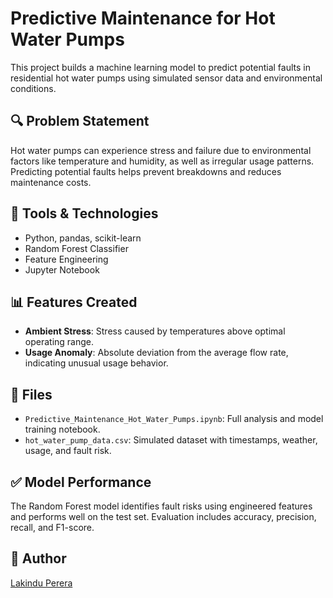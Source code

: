 # Predictive Maintenance for Hot Water Pumps

This project builds a machine learning model to predict potential faults in residential hot water pumps using simulated sensor data and environmental conditions.

## 🔍 Problem Statement
Hot water pumps can experience stress and failure due to environmental factors like temperature and humidity, as well as irregular usage patterns. Predicting potential faults helps prevent breakdowns and reduces maintenance costs.

## 🧰 Tools & Technologies
- Python, pandas, scikit-learn
- Random Forest Classifier
- Feature Engineering
- Jupyter Notebook

## 📊 Features Created
- **Ambient Stress**: Stress caused by temperatures above optimal operating range.
- **Usage Anomaly**: Absolute deviation from the average flow rate, indicating unusual usage behavior.

## 📁 Files
- `Predictive_Maintenance_Hot_Water_Pumps.ipynb`: Full analysis and model training notebook.
- `hot_water_pump_data.csv`: Simulated dataset with timestamps, weather, usage, and fault risk.

## ✅ Model Performance
The Random Forest model identifies fault risks using engineered features and performs well on the test set. Evaluation includes accuracy, precision, recall, and F1-score.

## 📌 Author
[Lakindu Perera](https://www.linkedin.com/in/lokuwattage-perera-29087a226/)
